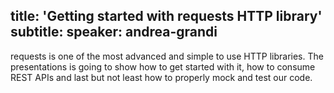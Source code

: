 title: 'Getting started with requests HTTP library'
subtitle:
speaker: andrea-grandi
---
requests is one of the most advanced and simple to use HTTP libraries. The presentations is going to show how to get started with it, how to consume REST APIs and last but not least how to properly mock and test our code.